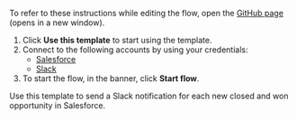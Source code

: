 To refer to these instructions while editing the flow, open the [GitHub page](https://github.com/ot4i/app-connect-templates/tree/main/resources/markdown/Send%20a%20Slack%20notification%20for%20each%20new%20closed%20and%20won%20opportunity%20in%20Salesforce_instructions.md) (opens in a new window).

1. Click **Use this template** to start using the template.
2. Connect to the following accounts by using your credentials:
   - [Salesforce](https://ibm.biz/ach2salesforce)
   - [Slack](https://ibm.biz/acslack)
3. To start the flow, in the banner, click **Start flow**.


Use this template to send a Slack notification for each new closed and won opportunity in Salesforce.






